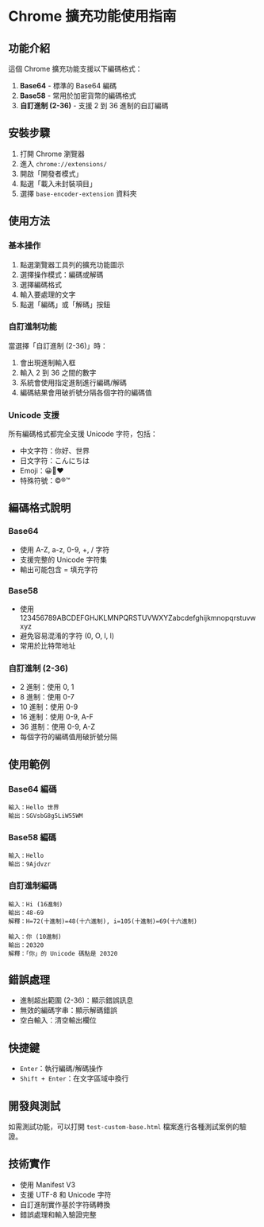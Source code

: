 # Chrome 擴充功能使用指南

## 功能介紹

這個 Chrome 擴充功能支援以下編碼格式：

1. **Base64** - 標準的 Base64 編碼
2. **Base58** - 常用於加密貨幣的編碼格式  
3. **自訂進制 (2-36)** - 支援 2 到 36 進制的自訂編碼

## 安裝步驟

1. 打開 Chrome 瀏覽器
2. 進入 `chrome://extensions/`
3. 開啟「開發者模式」
4. 點選「載入未封裝項目」
5. 選擇 `base-encoder-extension` 資料夾

## 使用方法

### 基本操作

1. 點選瀏覽器工具列的擴充功能圖示
2. 選擇操作模式：編碼或解碼
3. 選擇編碼格式
4. 輸入要處理的文字
5. 點選「編碼」或「解碼」按鈕

### 自訂進制功能

當選擇「自訂進制 (2-36)」時：

1. 會出現進制輸入框
2. 輸入 2 到 36 之間的數字
3. 系統會使用指定進制進行編碼/解碼
4. 編碼結果會用破折號分隔各個字符的編碼值

### Unicode 支援

所有編碼格式都完全支援 Unicode 字符，包括：
- 中文字符：你好、世界
- 日文字符：こんにちは
- Emoji：😀🌟❤️
- 特殊符號：©®™

## 編碼格式說明

### Base64
- 使用 A-Z, a-z, 0-9, +, / 字符
- 支援完整的 Unicode 字符集
- 輸出可能包含 = 填充字符

### Base58  
- 使用 123456789ABCDEFGHJKLMNPQRSTUVWXYZabcdefghijkmnopqrstuvwxyz
- 避免容易混淆的字符 (0, O, I, l)
- 常用於比特幣地址

### 自訂進制 (2-36)
- 2 進制：使用 0, 1
- 8 進制：使用 0-7  
- 10 進制：使用 0-9
- 16 進制：使用 0-9, A-F
- 36 進制：使用 0-9, A-Z
- 每個字符的編碼值用破折號分隔

## 使用範例

### Base64 編碼
```
輸入：Hello 世界
輸出：SGVsbG8g5LiW55WM
```

### Base58 編碼  
```
輸入：Hello
輸出：9Ajdvzr
```

### 自訂進制編碼
```
輸入：Hi (16進制)
輸出：48-69
解釋：H=72(十進制)=48(十六進制), i=105(十進制)=69(十六進制)
```

```
輸入：你 (10進制)
輸出：20320
解釋：「你」的 Unicode 碼點是 20320
```

## 錯誤處理

- 進制超出範圍 (2-36)：顯示錯誤訊息
- 無效的編碼字串：顯示解碼錯誤
- 空白輸入：清空輸出欄位

## 快捷鍵

- `Enter`：執行編碼/解碼操作
- `Shift + Enter`：在文字區域中換行

## 開發與測試

如需測試功能，可以打開 `test-custom-base.html` 檔案進行各種測試案例的驗證。

## 技術實作

- 使用 Manifest V3
- 支援 UTF-8 和 Unicode 字符
- 自訂進制實作基於字符碼轉換
- 錯誤處理和輸入驗證完整
